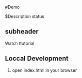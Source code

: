 #Demo


$Description status

## subheader

Watch ttutorial

## Loccal Development

1. open index.html in your browser
